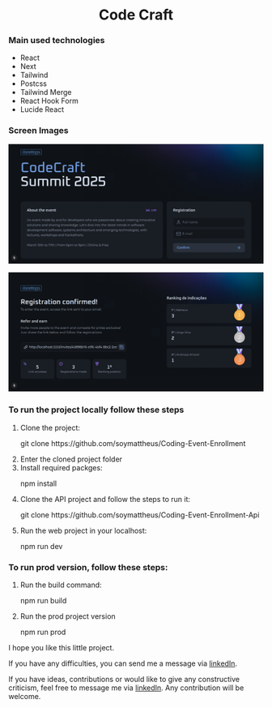 <h1 align="center">Code Craft</h1>

<h3>Main used technologies</h3>

<ul>
<li>React</li>
<li>Next</li>
<li>Tailwind</li>
<li>Postcss</li>
<li>Tailwind Merge</li>
<li>React Hook Form</li>
<li>Lucide React</li>
</ul>

<h3>Screen Images</h3>
<p align="center">
<img loading="lazy" src="./github/images/homePage.png"/>
</p>
<p align="center">
<img loading="lazy" src="./github/images/invitePage.png"/>
</p>

<h3>To run the project locally follow these steps</h3>
<ol>
<li>Clone the project:</li>
<p>git clone <a>https://github.com/soymattheus/Coding-Event-Enrollment</a></p>

<li>Enter the cloned project folder</li>

<li>Install required packges:</li>
<p>npm install</p>

<li>Clone the API project and follow the steps to run it:</li>
<p>git clone <a>https://github.com/soymattheus/Coding-Event-Enrollment-Api</a></p>

<li>Run the web project in your localhost:</li>
<p>npm run dev</p>
</ol>

<h3>To run prod version, follow these steps:</h3>
<ol>
<li>Run the build command:</li>
<p>npm run build</p>

<li>Run the prod project version</li>
<p>npm run prod</p>
</ol>

<p>I hope you like this little project.</p>
<p>If you have any difficulties, you can send me a message via <a href="https://www.linkedin.com/in/mattheusdev/" target="_blank">linkedIn</a>.</p>
<p>
If you have ideas, contributions or would like to give any constructive criticism, feel free to message me via <a href="https://www.linkedin.com/in/mattheusdev/" target="_blank">linkedIn</a>. Any contribution will be welcome.</p>